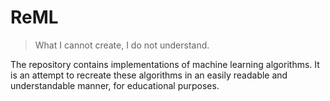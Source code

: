 # ReML

> What I cannot create, I do not understand.

The repository contains implementations of machine learning algorithms. It is an attempt to recreate these algorithms in an easily readable and understandable manner, for educational purposes.

